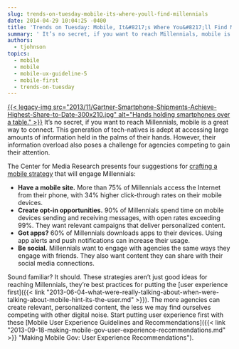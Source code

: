 ```yaml
---
slug: trends-on-tuesday-mobile-its-where-youll-find-millennials
date: 2014-04-29 10:04:25 -0400
title: 'Trends on Tuesday: Mobile, It&#8217;s Where You&#8217;ll Find Millennials'
summary: ' It’s no secret, if you want to reach Millennials, mobile is a great way to connect. This generation of tech-natives is adept at accessing large amounts of information held in the palms of their hands. However, their information overload also poses a challenge for agencies'
authors:
  - tjohnson
topics:
  - mobile
  - mobile
  - mobile-ux-guideline-5
  - mobile-first
  - trends-on-tuesday
---
```


[{{< legacy-img src="2013/11/Gartner-Smartphone-Shipments-Achieve-Highest-Share-to-Date-300x210.jpg" alt="Hands holding smartphones over a table." >}}](https://s3.amazonaws.com/digitalgov/_legacy-img/2013/11/Gartner-Smartphone-Shipments-Achieve-Highest-Share-to-Date-300x210.jpg) It’s no secret, if you want to reach Millennials, mobile is a great way to connect. This generation of tech-natives is adept at accessing large amounts of information held in the palms of their hands. However, their information overload also poses a challenge for agencies competing to gain their attention.

The Center for Media Research presents four suggestions for [crafting a mobile strategy](http://www.mediapost.com/publications/article/220100/reaching-millennials-with-mobile.html) that will engage Millennials:

  * **Have a mobile site.** More than 75% of Millennials access the Internet from their phone, with 34% higher click-through rates on their mobile devices.
  * **Create opt-in opportunities.** 90% of Millennials spend time on mobile devices sending and receiving messages, with open rates exceeding 99%. They want relevant campaigns that deliver personalized content.
  * **Got apps?** 60% of Millennials downloads apps to their devices. Using app alerts and push notifications can increase their usage.
  * **Be social.** Millennials want to engage with agencies the same ways they engage with friends. They also want content they can share with their social media connections.

Sound familiar? It should. These strategies aren’t just good ideas for reaching Millennials, they’re best practices for putting the [user experience first]({{< link "2013-06-04-what-were-really-talking-about-when-were-talking-about-mobile-hint-its-the-user.md" >}}). The more agencies can create relevant, personalized content, the less we may find ourselves competing with other digital noise. Start putting user experience first with these [Mobile User Experience Guidelines and Recommendations]({{< link "2013-09-18-making-mobile-gov-user-experience-recommendations.md" >}} "Making Mobile Gov: User Experience Recommendations").